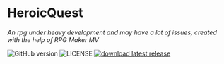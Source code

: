 # HeroicQuest
*An rpg under heavy development and may have a lot of issues, created with the help of RPG Maker MV*

![GitHub version](https://img.shields.io/badge/release-Alpha%20v.0.3-informational)
![LICENSE](https://img.shields.io/github/license/Lachetquentin/HeroicQuest)
[![download latest release](https://img.shields.io/badge/SLAMFINGERS-download-black.svg)](https://github.com/Lachetquentin/HeroicQuest/releases/latest)
